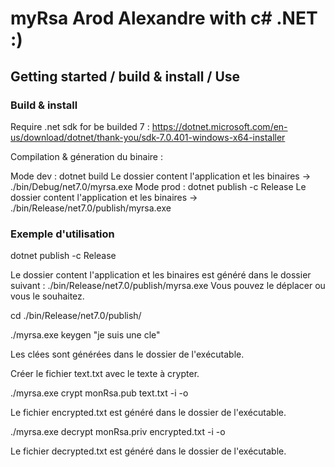 # myRsa Arod Alexandre with c# .NET :)

## Getting started / build & install / Use

### Build & install
Require .net sdk for be builded 7 :
https://dotnet.microsoft.com/en-us/download/dotnet/thank-you/sdk-7.0.401-windows-x64-installer

Compilation & géneration du binaire :

Mode dev : dotnet build
Le dossier content l'application et les binaires -> ./bin/Debug/net7.0/myrsa.exe
Mode prod : dotnet publish -c Release
Le dossier content l'application et les binaires -> ./bin/Release/net7.0/publish/myrsa.exe

### Exemple d'utilisation
dotnet publish -c Release

Le dossier content l'application et les binaires est généré dans le dossier suivant : ./bin/Release/net7.0/publish/myrsa.exe
Vous pouvez le déplacer ou vous le souhaitez.

cd ./bin/Release/net7.0/publish/

./myrsa.exe keygen "je suis une cle"

Les clées sont générées dans le dossier de l'exécutable.

Créer le fichier text.txt avec le texte à crypter.

./myrsa.exe crypt monRsa.pub text.txt -i -o

Le fichier encrypted.txt est généré dans le dossier de l'exécutable.

./myrsa.exe decrypt monRsa.priv encrypted.txt -i -o

Le fichier decrypted.txt est généré dans le dossier de l'exécutable.